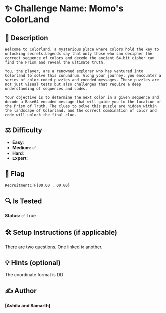 # ✨ Challenge Name: Momo's ColorLand

## 📜 Description
```
Welcome to Colorland, a mysterious place where colors hold the key to unlocking secrets.Legends say that only those who can decipher the correct sequence of colors and decode the ancient 64-bit cipher can find the Prism and reveal the ultimate truth.

You, the player, are a renowned explorer who has ventured into Colorland to solve this conundrum. Along your journey, you encounter a series of color-coded puzzles and encoded messages. These puzzles are not just visual tests but also challenges that require a deep understanding of sequences and codes.

Your objective is to determine the next color in a given sequence and decode a Base64-encoded message that will guide you to the location of the Prism of Truth. The clues to solve this puzzle are hidden within the landscape of Colorland, and the correct combination of color and code will unlock the final clue.
```

## ⚖️ Difficulty
- **Easy**: 
- **Medium**: ✅
- **Hard**: 
- **Expert**: 

## 🚩 Flag
`RecruitmentCTF{00.00 , 00,00}`

## 🔍 Is Tested
**Status:** ✅ True

## 🛠️ Setup Instructions (if applicable)
There are two questions. One linked to another.

## 💡 Hints (optional)
The coordinate format is DD

## ✍️ Author
**[Ashita and Samarth]**
